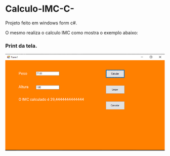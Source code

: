 # Calculo-IMC-C-
Projeto feito em windows form c#. 

O mesmo realiza o calculo IMC como mostra o exemplo abaixo:
### Print da tela.

![Imagem Imc](https://github.com/pablosdlima/Calculo-IMC-C-/blob/master/Calculo%20IMC/img.PNG)
